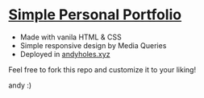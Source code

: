 # [Simple Personal Portfolio](https://andyholes.xyz)
- Made with vanila HTML & CSS
- Simple responsive design by Media Queries
- Deployed in [andyholes.xyz](https://andyholes.xyz)

Feel free to fork this repo and customize it to your liking!

andy :)
